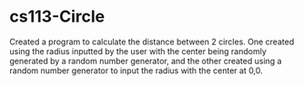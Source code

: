 # cs113-Circle
Created a program to calculate the distance between 2 circles. One created using the radius inputted by the user with the center being randomly generated by a random number generator, and the other created using a random number generator to input the radius with the center at 0,0.
